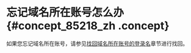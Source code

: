# 忘记域名所在账号怎么办 {#concept_85218_zh .concept}

如果您忘记域名所在账号，请参见[找回域名所在账号的登录名](../../../../cn.zh-CN/域名安全/找回域名所在账号的登录名.md#)章节进行找回。

